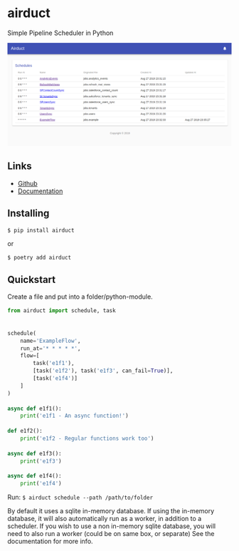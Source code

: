 # airduct
Simple Pipeline Scheduler in Python

![Airduct Screenshot](docs/screenshot.png)

## Links

- [Github](https://github.com/alairock/airduct)
- [Documentation](https://airduct.readthedocs.io)

## Installing
    $ pip install airduct

or

    $ poetry add airduct

## Quickstart

Create a file and put into a folder/python-module.

```python
from airduct import schedule, task


schedule(
    name='ExampleFlow',
    run_at='* * * * *',
    flow=[
        task('e1f1'),
        [task('e1f2'), task('e1f3', can_fail=True)],
        [task('e1f4')]
    ]
)

async def e1f1():
    print('e1f1 - An async function!')

def e1f2():
    print('e1f2 - Regular functions work too')

async def e1f3():
    print('e1f3')

async def e1f4():
    print('e1f4')
```

Run: `$ airduct schedule --path /path/to/folder`

By default it uses a sqlite in-memory database. If using the in-memory database, it will also automatically run as a worker, in addition to a scheduler. If you wish to use a non in-memory sqlite database, you will need to also run a worker (could be on same box, or separate) See the documentation for more info.

